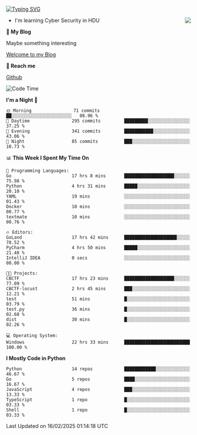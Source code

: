[![Typing SVG](https://readme-typing-svg.herokuapp.com?font=Fira+Code&pause=1000&random=false&width=450&height=60&lines=Hello+%F0%9F%91%8B%F0%9F%8F%BB;I'm+JBNRZ)](https://git.io/typing-svg)

<a href="#">
  <img align="right" src="https://github-readme-stats.vercel.app/api?username=JBNRZ&show_icons=true&bg_color=15,f2f7fd,E0EAFC" />
</a>

- I'm learning Cyber Security in HDU

 **🌱 My Blog**

Maybe something interesting

[Welcome to my Blog](https://jbnrz.com.cn/)

 **💬 Reach me** 

[Github](https://github.com/JBNRZ)


<!--START_SECTION:waka-->
![Code Time](http://img.shields.io/badge/Code%20Time-979%20hrs%201%20min-blue)

**I'm a Night 🦉** 

```text
🌞 Morning                71 commits          ██░░░░░░░░░░░░░░░░░░░░░░░   08.96 % 
🌆 Daytime                295 commits         █████████░░░░░░░░░░░░░░░░   37.25 % 
🌃 Evening                341 commits         ███████████░░░░░░░░░░░░░░   43.06 % 
🌙 Night                  85 commits          ███░░░░░░░░░░░░░░░░░░░░░░   10.73 % 
```


📊 **This Week I Spent My Time On** 

```text
💬 Programming Languages: 
Go                       17 hrs 8 mins       ███████████████████░░░░░░   75.98 % 
Python                   4 hrs 31 mins       █████░░░░░░░░░░░░░░░░░░░░   20.10 % 
YAML                     19 mins             ░░░░░░░░░░░░░░░░░░░░░░░░░   01.43 % 
Docker                   10 mins             ░░░░░░░░░░░░░░░░░░░░░░░░░   00.77 % 
textmate                 10 mins             ░░░░░░░░░░░░░░░░░░░░░░░░░   00.76 % 

🔥 Editors: 
GoLand                   17 hrs 42 mins      ████████████████████░░░░░   78.52 % 
PyCharm                  4 hrs 50 mins       █████░░░░░░░░░░░░░░░░░░░░   21.48 % 
IntelliJ IDEA            0 secs              ░░░░░░░░░░░░░░░░░░░░░░░░░   00.00 % 

🐱‍💻 Projects: 
CBCTF                    17 hrs 23 mins      ███████████████████░░░░░░   77.09 % 
CBCTF-locust             2 hrs 45 mins       ███░░░░░░░░░░░░░░░░░░░░░░   12.21 % 
test                     51 mins             █░░░░░░░░░░░░░░░░░░░░░░░░   03.79 % 
test.py                  36 mins             █░░░░░░░░░░░░░░░░░░░░░░░░   02.68 % 
dist                     30 mins             █░░░░░░░░░░░░░░░░░░░░░░░░   02.26 % 

💻 Operating System: 
Windows                  22 hrs 33 mins      █████████████████████████   100.00 % 
```

**I Mostly Code in Python** 

```text
Python                   14 repos            ████████████░░░░░░░░░░░░░   46.67 % 
Go                       5 repos             ████░░░░░░░░░░░░░░░░░░░░░   16.67 % 
JavaScript               4 repos             ███░░░░░░░░░░░░░░░░░░░░░░   13.33 % 
TypeScript               1 repo              █░░░░░░░░░░░░░░░░░░░░░░░░   03.33 % 
Shell                    1 repo              █░░░░░░░░░░░░░░░░░░░░░░░░   03.33 % 
```




 Last Updated on 16/02/2025 01:14:18 UTC
<!--END_SECTION:waka-->
